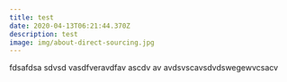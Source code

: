 ```yaml
---
title: test
date: 2020-04-13T06:21:44.370Z
description: test
image: img/about-direct-sourcing.jpg
---
```

fdsafdsa sdvsd vasdfveravdfav ascdv av avdsvscavsdvdswegewvcsacv
